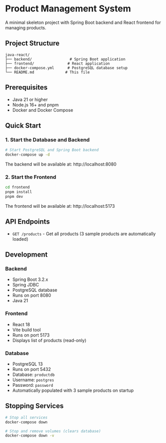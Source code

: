 # Product Management System

A minimal skeleton project with Spring Boot backend and React frontend for managing products.

## Project Structure

```
java-react/
├── backend/                 # Spring Boot application
├── frontend/               # React application
├── docker-compose.yml      # PostgreSQL database setup
└── README.md              # This file
```

## Prerequisites

- Java 21 or higher
- Node.js 16+ and pnpm
- Docker and Docker Compose

## Quick Start

### 1. Start the Database and Backend

```bash
# Start PostgreSQL and Spring Boot backend
docker-compose up -d
```

The backend will be available at: http://localhost:8080

### 2. Start the Frontend

```bash
cd frontend
pnpm install
pnpm dev
```

The frontend will be available at: http://localhost:5173

## API Endpoints

- `GET /products` - Get all products (3 sample products are automatically loaded)

## Development

### Backend
- Spring Boot 3.2.x
- Spring JDBC
- PostgreSQL database
- Runs on port 8080
- Java 21

### Frontend
- React 18
- Vite build tool
- Runs on port 5173
- Displays list of products (read-only)

### Database
- PostgreSQL 13
- Runs on port 5432
- Database: `productdb`
- Username: `postgres`
- Password: `password`
- Automatically populated with 3 sample products on startup

## Stopping Services

```bash
# Stop all services
docker-compose down

# Stop and remove volumes (clears database)
docker-compose down -v
```
